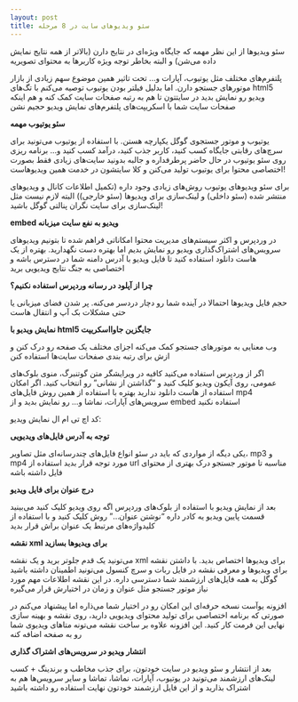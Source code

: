 ```yaml
---
layout: post
title: سئو ویدیوهای سایت در 8 مرحله
---
```


سئو ویدیوها از این نظر مهمه که جایگاه ویژه‌ای در نتایج دارن (بالاتر از همه نتایج نمایش داده می‌شن) و البته بخاطر توجه ویژه کاربرها به محتوای تصویریه

پلتفرم‌های مختلف مثل یوتیوب، آپارات و... تحت تاثیر همین موضوع سهم زیادی از بازار موتورهای جستجو دارن. اما بدلیل فیلتر بودن یوتیوب توصیه می‌کنم با تگ‌های html5 ویدیو رو نمایش بدید در سایتتون تا هم به رتبه صفحات سایت کمک کنه و هم اینکه صفحات سایت شما با اسکریپت‌های پلتفرم‌های نمایش ویدیو حجیم نشن

**سئو یوتیوب مهمه**

یوتیوب و موتور جستجوی گوگل یکپارچه هستن. با استفاده از یوتیوب می‌تونید برای سرچ‌های رقابتی جایگاه کسب کنید، کاربر جذب کنید، درآمد کسب کنید و... برنامه ریزی روی سئو یوتیوب در حال حاضر پرطرفداره و جالبه بدونید سایت‌های زیادی فقط بصورت اختصاصی محتوا برای یوتیوب تولید می‌کنن و کلا سایتشون در خدمت همین ویدیوهاست!

برای سئو ویدیوهای یوتیوب روش‌های زیادی وجود داره (تکمیل اطلاعات کانال و ویدیوهای منتشر شده (سئو داخلی) و لینک‌سازی برای ویدیوها (سئو خارجی)) البته لازم نیست مثل لینک‌سازی برای سایت نگران پنالتی گوگل باشید!

**embed ویدیو به نفع سایت میزبانه**

در وردپرس و اکثر سیستم‌های مدیریت محتوا امکاناتی فراهم شده تا بتونیم ویدیوهای سرویس‌های اشتراک‌گذاری ویدیو رو نمایش بدیم اما بهتره دست نگهدارید. بهتره از یک هاست دانلود استفاده کنید تا فایل ویدیو با آدرس دامنه شما در دسترس باشه و اختصاصی به جنگ نتایج ویدیویی برید

**چرا از آپلود در رسانه وردپرس استفاده نکنیم؟**

حجم فایل ویدیوها احتمالا در آینده شما رو دچار دردسر می‌کنه. پر شدن فضای میزبانی یا حتی مشکلات بک آپ و انتقال هاست

**نمایش ویدیو با html5 جایگزین جاوااسکریپت**

وب معنایی به موتورهای جستجو کمک می‌کنه اجزای مختلف یک صفحه رو درک کنن و ازش برای رتبه بندی صفحات سایت‌ها استفاده کنن

اگر از وردپرس استفاده می‌کنید کافیه در ویرایشگر متن گوتنبرگ، منوی بلوک‌های عمومی، روی آیکون ویدیو کلیک کنید و “گذاشتن از نشانی” رو انتخاب کنید. اگر امکان استفاده از هاست دانلود ندارید بهتره با استفاده از همین روش فایل‌های mp4 سرویس‌های آپارات، نماشا و… رو نمایش بدید و از embed استفاده نکنید

کد اچ تی ام ال نمایش ویدیو:

<script src="https://gist.github.com/EhsanChehri/adad1cddde7471efdf55d5ab2afe36df.js"></script>

**توجه به آدرس فایل‌های ویدیویی**

یکی دیگه از مواردی که باید در سئو انواع فایل‌های چندرسانه‌ای مثل تصاویر، mp3 و mp4 مورد توجه قرار بدید استفاده از url مناسبه تا موتور جستجو درک بهتری از محتوای فایل داشته باشه

**درج عنوان برای فایل ویدیو**

بعد از نمایش ویدیو با استفاده از بلوک‌های وردپرس اگه روی ویدیو کلیک کنید می‌بینید قسمت پایین ویدیو یه کادر داره “نوشتن عنوان…” روش کلیک کنید و با استفاده از کلیدواژه‌های مرتبط یک عنوان براش قرار بدید

**نقشه xml برای ویدیوها بسازید**

می‌تونید یک قدم جلوتر برید و یک نقشه xml برای ویدیوها اختصاص بدید. با داشتن نقشه برای ویدیوها و معرفی نقشه در فایل ربات و سرچ کنسول می‌تونید اطمینان داشته باشید گوگل به همه فایل‌های ارزشمند شما دسترسی داره. در این نقشه اطلاعات مهم مورد نیاز موتور جستجو مثل عنوان و زمان در اختیارش قرار می‌گیره

افزونه یوآست نسخه حرفه‌ای این امکان رو در اختیار شما می‌ذاره اما پیشنهاد می‌کنم در صورتی که برنامه اختصاصی برای تولید محتوای ویدیویی دارید، روی نقشه و بهینه سازی نهایی این فرمت کار کنید. این افزونه علاوه بر ساخت نقشه می‌تونه متاهای ویدیوی شما رو به صفحه اضافه کنه

**انتشار ویدیو در سرویس‌های اشتراک گذاری**

بعد از انتشار و سئو ویدیو در سایت خودتون، برای جذب مخاطب و برندینگ + کسب لینک‌های ارزشمند می‌تونید در یوتیوب، آپارات، نماشا، تماشا و سایر سرویس‌ها هم به اشتراک بذارید و از این فایل ارزشمند خودتون نهایت استفاده رو داشته باشید
